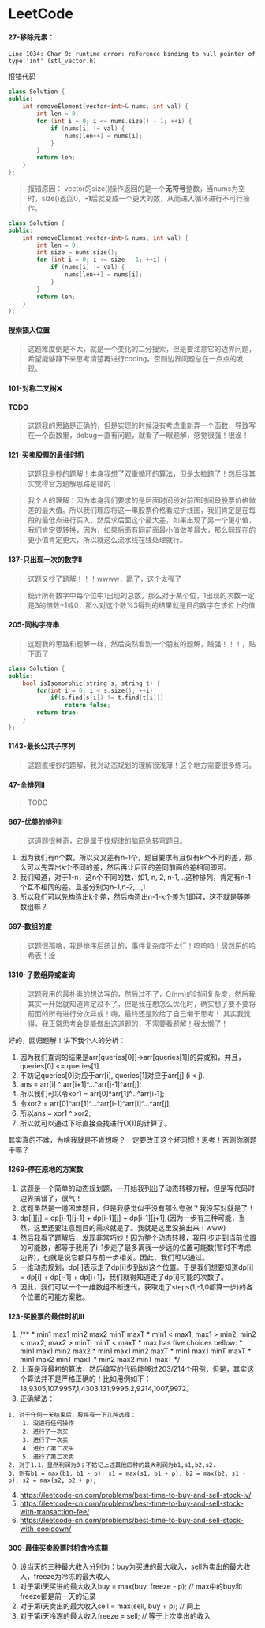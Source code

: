 # LeetCode



#### 27-移除元素：
`Line 1034: Char 9: runtime error: reference binding to null pointer of type 'int' (stl_vector.h)`

报错代码
```C++
class Solution {
public:
    int removeElement(vector<int>& nums, int val) {
        int len = 0;
        for (int i = 0; i <= nums.size() - 1; ++i) {
            if (nums[i] != val) {
                nums[len++] = nums[i];
            }
        }
        return len;
    }
};
``` 
> 报错原因： vector的size()操作返回的是一个**无符号**整数，当nums为空时，size()返回0，**-1**后就变成一个更大的数，从而进入循环进行不可行操作。

```C++
class Solution {
public:
    int removeElement(vector<int>& nums, int val) {
        int len = 0;
        int size = nums.size();
        for (int i = 0; i <= size - 1; ++i) {
            if (nums[i] != val) {
                nums[len++] = nums[i];
            }
        }
        return len;
    }
};

```


#### 搜索插入位置
> 这题难度倒是不大，就是一个变化的二分搜索，但是要注意它的边界问题，希望能够静下来思考清楚再进行coding，否则边界问题总在一点点的发现。


#### 101-对称二叉树:x:
#### TODO
> 这题我的思路是正确的，但是实现的时候没有考虑重新弄一个函数，导致写在一个函数里，debug一直有问题，就看了一眼题解，感觉很强！很淦！


#### 121-买卖股票的最佳时机
> 这题我是抄的题解！本身我想了双重循环的算法，但是太拉跨了！然后我其实觉得官方题解思路是错的！

> 我个人的理解：因为本身我们要求的是后面时间段对前面时间段股票价格做差的最大值。所以我们理应将这一串股票价格看成折线图，我们肯定是在每段的最低点进行买入，然后求后面这个最大差，如果出现了另一个更小值，我们肯定要转换，因为，如果后面有同前面最小值做差最大，那么同现在的更小值肯定更大，所以就这么流水线在线处理就行。

#### 137-只出现一次的数字II
> 这题又抄了题解！！！wwww，跪了，这个太强了


> 统计所有数字中每个位中1出现的总数，那么对于某个位，1出现的次数一定是3的倍数+1或0，那么对这个数%3得到的结果就是目的数字在该位上的值


#### 205-同构字符串
> 这题我的思路和题解一样，然后突然看到一个朋友的题解，贼强！！！，贴下面了

```c++
class Solution {
public:
    bool isIsomorphic(string s, string t) {
        for(int i = 0; i < s.size(); ++i)
            if(s.find(s[i]) != t.find(t[i]))
                return false;
        return true;
    }
};
```


#### 1143-最长公共子序列
> 这题直接抄的题解，我对动态规划的理解很浅薄！这个地方需要很多练习。

#### 47-全排列II
> TODO


#### 667-优美的排列II
>这道题很神奇，它是属于找规律的脑筋急转弯题目。

1. 因为我们有n个数，所以交叉差有n-1个，题目要求有且仅有k个不同的差，那么可以先弄出k个不同的差，然后再让后面的差同前面的差相同即可。
2. 我们知道，对于1-n，这n个不同的数，如1, n, 2, n-1, ..这种排列，肯定有n-1个互不相同的差。且差分别为n-1,n-2,...,1.
3. 所以我们可以先构造出k个差，然后构造出n-1-k个差为1即可，这不就是等差数组嘛？


#### 697-数组的度
> 这题很那啥，我是排序后统计的，事件复杂度不太行！呜呜呜！居然用的哈希表！淦


#### 1310-子数组异或查询
> 这题我用的最朴素的想法写的，然后过不了，O(nm)的时间复杂度，然后我其实一开始就知道肯定过不了，但是我在想怎么优化时，确实想了要不要将前面的所有进行分次异或！嗨，最终还是败给了自己懒于思考！
其实我觉得，我正常思考会是能做出这道题的，不需要看题解！我太懒了！

好的，回归题解！讲下我个人的分析：
1. 因为我们查询的结果是arr[queries[0]]->arr[queries[1]]的异或和，并且，queries[0] <= queries[1].
2. 不妨记queries[0]对应于arr[i], queries[1]对应于arr[j] (i < j).
3. ans = arr[i] ^ arr[i+1]^...^arr[j-1]^arr[j];
4. 所以我们可以令xor1 = arr[0]^arr[1]^...^arr[i-1];
5. 令xor2 = arr[0]^arr[1]^...^arr[i-1]^arr[i]^...^arr[j];
6. 所以ans = xor1 ^ xor2;
7. 所以就可以通过下标直接查找进行O(1)的计算了。

其实真的不难，为啥我就是不肯想呢？一定要改正这个坏习惯！思考！否则你刷题干嘛？


#### 1269-停在原地的方案数
1. 这题是一个简单的动态规划题，一开始我列出了动态转移方程，但是写代码时边界搞错了，很气！
2. 这题虽然是一道困难题目，但是我感觉似乎没有那么夸张？我没写对就是了！
3. dp[i][j] = dp[i-1][j-1] + dp[i-1][j] + dp[i-1][j+1];(因为一步有三种可能，当然，这里还要注意题目的需求就是了。我就是这里没搞出来！www)
4. 然后我看了题解后，发现非常巧妙！因为整个动态转移，我用i步走到当前位置的可能数，都等于我用了i-1步走了最多离我一步远的位置可能数(暂时不考虑边界)，也就是说它都只与前一步相关。因此，我们可以通过。
5. 一维动态规划，dp[i]表示走了dp[i]步到达i这个位置。于是我们想要知道dp[i] = dp[i] + dp[i-1] + dp[i+1]，我们就得知道走了dp[i]可能的次数了。
6. 因此，我们可以一个一维数组不断迭代，获取走了steps(1,-1,0都算一步)的各个位置的可能方案数。


#### 123-买股票的最佳时机III
1. /**
         * min1 max1 min2 max2 minT maxT
         * min1 < max1, max1 > min2, min2 < max2, max2 > minT, minT < maxT
         * max has five choices bellow:
         * min1 max1 min2 max2
         * min1 max1 min2 maxT
         * min1 max1 minT maxT
         * min1 max2 minT maxT
         * min2 max2 minT maxT
        */
2. 上面是我最初的算法，然后编写的代码能够过203/214个用例，但是，其实这个算法并不是严格正确的！比如用例如下：18,9305,107,9957,1,4303,131,9996,2,9214,1007,9972。
3. 正确解法：
```
1. 对于任何一天结束后，股民有一下几种选择：
    1. 没进行任何操作
    2. 进行了一次买
    3. 进行了一次卖
    4. 进行了第二次买
    5. 进行了第二次卖
2. 对于1.1，显然利润为0；不妨记上述其他四种的最大利润为b1,s1,b2,s2.
3. 则有b1 = max(b1, b1 - p); s1 = max(s1, b1 + p); b2 = max(b2, s1 - p); s2 = max(s2, b2 + p);
```
4. https://leetcode-cn.com/problems/best-time-to-buy-and-sell-stock-iv/
5. https://leetcode-cn.com/problems/best-time-to-buy-and-sell-stock-with-transaction-fee/
6. https://leetcode-cn.com/problems/best-time-to-buy-and-sell-stock-with-cooldown/


#### 309-最佳买卖股票时机含冷冻期
0. 设当天的三种最大收入分别为：buy为买进的最大收入，sell为卖出的最大收入，freeze为冷冻的最大收入
1. 对于第i天买进的最大收入buy = max(buy, freeze - p); // max中的buy和freeze都是前一天的记录
2. 对于第i天卖出的最大收入sell = max(sell, buy + p); // 同上
3. 对于第i天冷冻的最大收入freeze = sell; // 等于上次卖出的收入

#### 